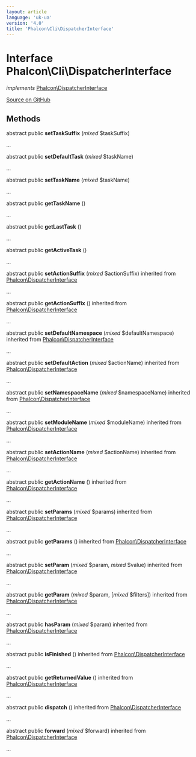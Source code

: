 ```yaml
---
layout: article
language: 'uk-ua'
version: '4.0'
title: 'Phalcon\Cli\DispatcherInterface'
---
```


# Interface **Phalcon\Cli\DispatcherInterface**

*implements* [Phalcon\DispatcherInterface](/4.0/en/api/Phalcon_DispatcherInterface)

<a href="https://github.com/phalcon/cphalcon/tree/v4.0.0/phalcon/cli/dispatcherinterface.zep" class="btn btn-default btn-sm">Source on GitHub</a>

## Methods

abstract public **setTaskSuffix** (*mixed* $taskSuffix)

...

abstract public **setDefaultTask** (*mixed* $taskName)

...

abstract public **setTaskName** (*mixed* $taskName)

...

abstract public **getTaskName** ()

...

abstract public **getLastTask** ()

...

abstract public **getActiveTask** ()

...

abstract public **setActionSuffix** (*mixed* $actionSuffix) inherited from [Phalcon\DispatcherInterface](/4.0/en/api/Phalcon_DispatcherInterface)

...

abstract public **getActionSuffix** () inherited from [Phalcon\DispatcherInterface](/4.0/en/api/Phalcon_DispatcherInterface)

...

abstract public **setDefaultNamespace** (*mixed* $defaultNamespace) inherited from [Phalcon\DispatcherInterface](/4.0/en/api/Phalcon_DispatcherInterface)

...

abstract public **setDefaultAction** (*mixed* $actionName) inherited from [Phalcon\DispatcherInterface](/4.0/en/api/Phalcon_DispatcherInterface)

...

abstract public **setNamespaceName** (*mixed* $namespaceName) inherited from [Phalcon\DispatcherInterface](/4.0/en/api/Phalcon_DispatcherInterface)

...

abstract public **setModuleName** (*mixed* $moduleName) inherited from [Phalcon\DispatcherInterface](/4.0/en/api/Phalcon_DispatcherInterface)

...

abstract public **setActionName** (*mixed* $actionName) inherited from [Phalcon\DispatcherInterface](/4.0/en/api/Phalcon_DispatcherInterface)

...

abstract public **getActionName** () inherited from [Phalcon\DispatcherInterface](/4.0/en/api/Phalcon_DispatcherInterface)

...

abstract public **setParams** (*mixed* $params) inherited from [Phalcon\DispatcherInterface](/4.0/en/api/Phalcon_DispatcherInterface)

...

abstract public **getParams** () inherited from [Phalcon\DispatcherInterface](/4.0/en/api/Phalcon_DispatcherInterface)

...

abstract public **setParam** (*mixed* $param, *mixed* $value) inherited from [Phalcon\DispatcherInterface](/4.0/en/api/Phalcon_DispatcherInterface)

...

abstract public **getParam** (*mixed* $param, [*mixed* $filters]) inherited from [Phalcon\DispatcherInterface](/4.0/en/api/Phalcon_DispatcherInterface)

...

abstract public **hasParam** (*mixed* $param) inherited from [Phalcon\DispatcherInterface](/4.0/en/api/Phalcon_DispatcherInterface)

...

abstract public **isFinished** () inherited from [Phalcon\DispatcherInterface](/4.0/en/api/Phalcon_DispatcherInterface)

...

abstract public **getReturnedValue** () inherited from [Phalcon\DispatcherInterface](/4.0/en/api/Phalcon_DispatcherInterface)

...

abstract public **dispatch** () inherited from [Phalcon\DispatcherInterface](/4.0/en/api/Phalcon_DispatcherInterface)

...

abstract public **forward** (*mixed* $forward) inherited from [Phalcon\DispatcherInterface](/4.0/en/api/Phalcon_DispatcherInterface)

...